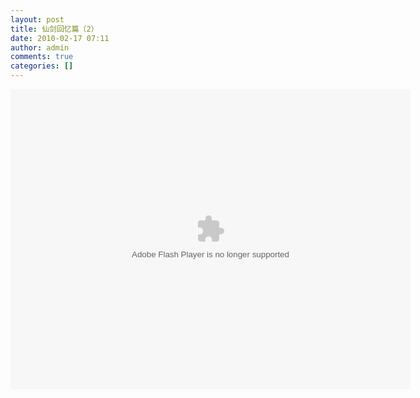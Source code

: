 ```yaml
---
layout: post
title: 仙剑回忆篇（2）
date: 2010-02-17 07:11
author: admin
comments: true
categories: []
---
```

<object classid="clsid:d27cdb6e-ae6d-11cf-96b8-444553540000" width="640" height="480" codebase="http://download.macromedia.com/pub/shockwave/cabs/flash/swflash.cab#version=6,0,40,0"><param name="src" value="http://www.tudou.com/v/A5E1oEL-7Z8" /><embed type="application/x-shockwave-flash" width="640" height="480" src="http://www.tudou.com/v/A5E1oEL-7Z8"></embed></object>
